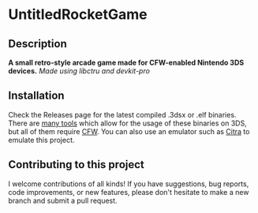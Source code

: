 # UntitledRocketGame

## Description
**A small retro-style arcade game made for CFW-enabled Nintendo 3DS devices.**
*Made using libctru and devkit-pro*


## Installation
Check the Releases page for the latest compiled .3dsx or .elf binaries.
There are [many tools](https://wiki.hacks.guide/wiki/3DS:Installing_software) which allow for the usage of these binaries on 3DS, but all of them require [CFW](https://3ds.hacks.guide). You can also use an emulator such as [Citra](https://citra-emulator.com/) to emulate this project.

## Contributing to this project
I welcome contributions of all kinds! If you have suggestions, bug reports, code improvements, or new features, please don't hesitate to make a new branch and submit a pull request.
